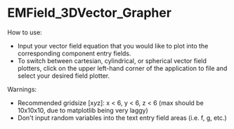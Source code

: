 # EMField_3DVector_Grapher
How to use:
- Input your vector field equation that you would like to plot into the corresponding component entry fields.
- To switch between cartesian, cylindrical, or spherical vector field plotters, click on the upper left-hand corner of the application to file and select your desired field plotter. 

Warnings:
- Recommended gridsize [x*y*z]: x < 6, y < 6, z < 6 (max should be 10x10x10, due to matplotlib being very laggy)
- Don't input random variables into the text entry field areas (i.e. f, g, etc.)
